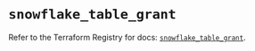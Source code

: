 # `snowflake_table_grant`

Refer to the Terraform Registry for docs: [`snowflake_table_grant`](https://registry.terraform.io/providers/snowflake-labs/snowflake/0.84.1/docs/resources/table_grant).

